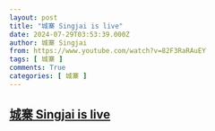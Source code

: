 ```yaml
---
layout: post
title: "城寨 Singjai is live"
date: 2024-07-29T03:53:39.000Z
author: 城寨 Singjai
from: https://www.youtube.com/watch?v=82F3RaRAuEY
tags: [ 城寨 ]
comments: True
categories: [ 城寨 ]
---
```

<!--1722225219000-->
[城寨 Singjai is live](https://www.youtube.com/watch?v=82F3RaRAuEY)
------

<div>

</div>
